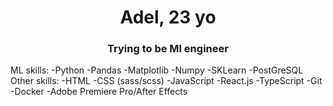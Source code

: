 <h1 align="center">Adel, 23 yo </h1>
<h3 align="center">Trying to be Ml engineer </h3>
<h4align='left'>ML skills:
-Python
-Pandas 
-Matplotlib
-Numpy
-SKLearn
-PostGreSQL
Other skills:
-HTML
-CSS (sass/scss)
-JavaScript
-React.js
-TypeScript
-Git
-Docker 
-Adobe Premiere Pro/After Effects </h4>
